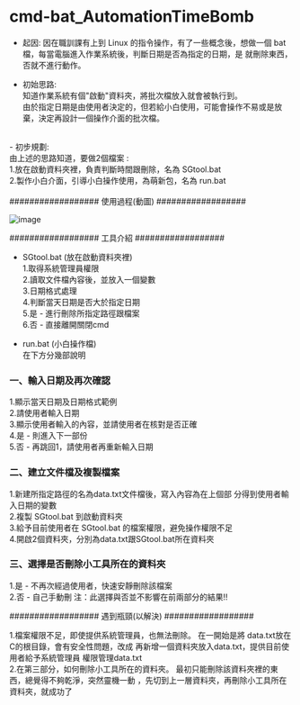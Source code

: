 # cmd-bat_AutomationTimeBomb

- 起因:
因在職訓課有上到 Linux 的指令操作，有了一些概念後，想做一個
bat檔，每當電腦進入作業系統後，判斷日期是否為指定的日期，是
就刪除東西，否就不進行動作。<br>

- 初始思路:<br>
知道作業系統有個"啟動"資料夾，將批次檔放入就會被執行到。<br>
由於指定日期是由使用者決定的，但若給小白使用，可能會操作不易或是放棄，決定再設計一個操作介面的批次檔。<br>
<br>
- 初步規劃:<br>
由上述的思路知道，要做2個檔案 :<br>
1.放在啟動資料夾裡，負責判斷時間跟刪除，名為 SGtool.bat<br>
2.製作小白介面，引導小白操作使用，為萌新包，名為 run.bat<br>
<br>
################## 使用過程(動圖) ##################<br>

![image](_Introduction_new.gif)

################## 工具介紹 ##################

- SGtool.bat (放在啟動資料夾裡)<br>
1.取得系統管理員權限<br>
2.讀取文件檔內容後，並放入一個變數<br>
3.日期格式處理<br>
4.判斷當天日期是否大於指定日期<br>
5.是 - 進行刪除所指定路徑跟檔案<br>
6.否 - 直接離開關閉cmd<br>

- run.bat (小白操作檔)<br>
在下方分幾部說明
### 一、輸入日期及再次確認<br>
1.顯示當天日期及日期格式範例<br>
2.請使用者輸入日期<br>
3.顯示使用者輸入的內容，並請使用者在核對是否正確<br>
4.是 - 則進入下一部份<br>
5.否 - 再跳回1，請使用者再重新輸入日期<br>

### 二、建立文件檔及複製檔案
1.新建所指定路徑的名為data.txt文件檔後，寫入內容為在上個部
分得到使用者輸入日期的變數<br>
2.複製 SGtool.bat 到啟動資料夾<br>
3.給予目前使用者在 SGtool.bat 的檔案權限，避免操作權限不足<br>
4.開啟2個資料夾，分別為data.txt跟SGtool.bat所在資料夾<br>

### 三、選擇是否刪除小工具所在的資料夾<br>
1.是 - 不再次經過使用者，快速安靜刪除該檔案<br>
2.否 - 自己手動刪
注：此選擇與否並不影響在前兩部分的結果!!

################## 遇到瓶頸(以解決) ##################

1.檔案權限不足，即使提供系統管理員，也無法刪除。
在一開始是將 data.txt放在C的根目錄，會有安全性問題，改成
再新增一個資料夾放入data.txt，提供目前使用者給予系統管理員
權限管理data.txt <br>
2.在第三部分，如何刪除小工具所在的資料夾。
最初只能刪除該資料夾裡的東西，總覺得不夠乾淨，突然靈機一動
，先切到上一層資料夾，再刪除小工具所在資料夾，就成功了
